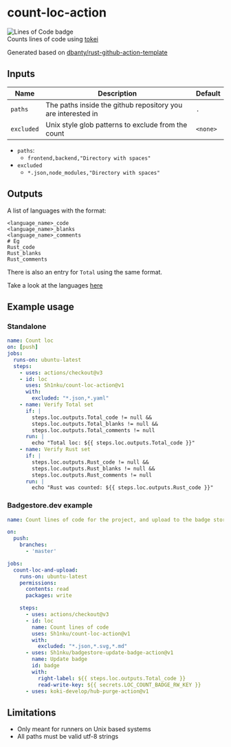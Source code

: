 # count-loc-action
![Lines of Code badge](https://api.badgestore.dev/badge/6f30aef3a19c197c/local) <br>
Counts lines of code using [tokei](https://github.com/XAMPPRocky/tokei)

Generated based on [dbanty/rust-github-action-template](https://github.com/dbanty/rust-github-action-template)

## Inputs
| Name       | Description                                                  | Default  |
|------------|--------------------------------------------------------------|----------|
| `paths`    | The paths inside the github repository you are interested in | `.`      |
| `excluded` | Unix style glob patterns to exclude from the count           | `<none>` |

- `paths`:
  - `frontend,backend,"Directory with spaces"`
- `excluded`
  - `*.json,node_modules,"Directory with spaces"`

## Outputs
A list of languages with the format:
```
<language_name>_code
<language_name>_blanks
<language_name>_comments
# Eg
Rust_code
Rust_blanks
Rust_comments
```
There is also an entry for `Total` using the same format.

Take a look at the languages [here](https://github.com/XAMPPRocky/tokei/blob/v12.1.2/README.md#supported-languages)

## Example usage
### Standalone
```yaml
name: Count loc
on: [push]
jobs:
  runs-on: ubuntu-latest
  steps:
    - uses: actions/checkout@v3
    - id: loc
      uses: Sh1nku/count-loc-action@v1
      with:
        excluded: "*.json,*.yaml"
    - name: Verify Total set
      if: |
        steps.loc.outputs.Total_code != null &&
        steps.loc.outputs.Total_blanks != null &&
        steps.loc.outputs.Total_comments != null
      run: |
        echo "Total loc: ${{ steps.loc.outputs.Total_code }}"
    - name: Verify Rust set
      if: |
        steps.loc.outputs.Rust_code != null &&
        steps.loc.outputs.Rust_blanks != null &&
        steps.loc.outputs.Rust_comments != null
      run: |
        echo "Rust was counted: ${{ steps.loc.outputs.Rust_code }}"
```
### Badgestore.dev example
```yaml
name: Count lines of code for the project, and upload to the badge store

on:
  push:
    branches:
      - 'master'

jobs:
  count-loc-and-upload:
    runs-on: ubuntu-latest
    permissions:
      contents: read
      packages: write

    steps:
      - uses: actions/checkout@v3
      - id: loc
        name: Count lines of code
        uses: Sh1nku/count-loc-action@v1
        with:
          excluded: "*.json,*.svg,*.md"
      - uses: Sh1nku/badgestore-update-badge-action@v1
        name: Update badge
        id: badge
        with:
          right-label: ${{ steps.loc.outputs.Total_code }}
          read-write-key: ${{ secrets.LOC_COUNT_BADGE_RW_KEY }}
      - uses: koki-develop/hub-purge-action@v1
```

## Limitations
- Only meant for runners on Unix based systems
- All paths must be valid utf-8 strings